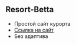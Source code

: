 ## Resort-Betta

- Простой сайт курорта 
- [Ссылка на сайт](https://VitalyFront.github.io/Resort-Betta/)
- Без адаптива
